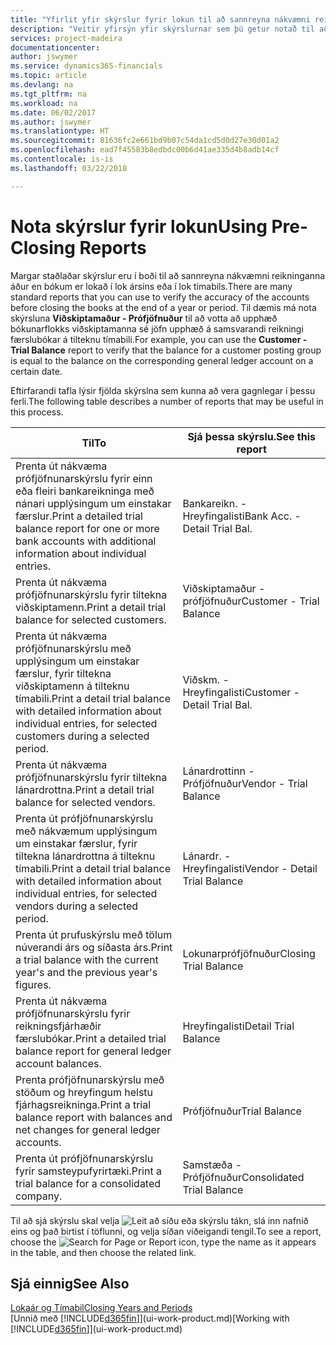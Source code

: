 ```yaml
---
title: "Yfirlit yfir skýrslur fyrir lokun til að sannreyna nákvæmni reikninga | Microsoft Docs"
description: "Veitir yfirsýn yfir skýrslurnar sem þú getur notað til að sannreyna nákvæmni reikninga áður en bókum er lokað við lok árs eða tímabils."
services: project-madeira
documentationcenter: 
author: jswymer
ms.service: dynamics365-financials
ms.topic: article
ms.devlang: na
ms.tgt_pltfrm: na
ms.workload: na
ms.date: 06/02/2017
ms.author: jswymer
ms.translationtype: HT
ms.sourcegitcommit: 81636fc2e661bd9b07c54da1cd5d0d27e30d01a2
ms.openlocfilehash: ead7f45583b8edbdc00b6d41ae335d4b8adb14cf
ms.contentlocale: is-is
ms.lasthandoff: 03/22/2018

---
```

# <a name="using-pre-closing-reports"></a><span data-ttu-id="b8df7-103">Nota skýrslur fyrir lokun</span><span class="sxs-lookup"><span data-stu-id="b8df7-103">Using Pre-Closing Reports</span></span>
<span data-ttu-id="b8df7-104">Margar staðlaðar skýrslur eru í boði til að sannreyna nákvæmni reikninganna áður en bókum er lokað í lok ársins eða í lok tímabils.</span><span class="sxs-lookup"><span data-stu-id="b8df7-104">There are many standard reports that you can use to verify the accuracy of the accounts before closing the books at the end of a year or period.</span></span> <span data-ttu-id="b8df7-105">Til dæmis má nota skýrsluna **Viðskiptamaður - Prófjöfnuður** til að votta að upphæð bókunarflokks viðskiptamanna sé jöfn upphæð á samsvarandi reikningi færslubókar á tilteknu tímabili.</span><span class="sxs-lookup"><span data-stu-id="b8df7-105">For example, you can use the **Customer - Trial Balance** report to verify that the balance for a customer posting group is equal to the balance on the corresponding general ledger account on a certain date.</span></span>

<span data-ttu-id="b8df7-106">Eftirfarandi tafla lýsir fjölda skýrslna sem kunna að vera gagnlegar í þessu ferli.</span><span class="sxs-lookup"><span data-stu-id="b8df7-106">The following table describes a number of reports that may be useful in this process.</span></span>

| <span data-ttu-id="b8df7-107">Til</span><span class="sxs-lookup"><span data-stu-id="b8df7-107">To</span></span> | <span data-ttu-id="b8df7-108">Sjá þessa skýrslu.</span><span class="sxs-lookup"><span data-stu-id="b8df7-108">See this report</span></span> |
| --- | --- |
| <span data-ttu-id="b8df7-109">Prenta út nákvæma prófjöfnunarskýrslu fyrir einn eða fleiri bankareikninga með nánari upplýsingum um einstakar færslur.</span><span class="sxs-lookup"><span data-stu-id="b8df7-109">Print a detailed trial balance report for one or more bank accounts with additional information about individual entries.</span></span> |<span data-ttu-id="b8df7-110">Bankareikn. - Hreyfingalisti</span><span class="sxs-lookup"><span data-stu-id="b8df7-110">Bank Acc. - Detail Trial Bal.</span></span> |
| <span data-ttu-id="b8df7-111">Prenta út nákvæma prófjöfnunarskýrslu fyrir tiltekna viðskiptamenn.</span><span class="sxs-lookup"><span data-stu-id="b8df7-111">Print a detail trial balance for selected customers.</span></span> |<span data-ttu-id="b8df7-112">Viðskiptamaður - prófjöfnuður</span><span class="sxs-lookup"><span data-stu-id="b8df7-112">Customer - Trial Balance</span></span> |
| <span data-ttu-id="b8df7-113">Prenta út nákvæma prófjöfnunarskýrslu með upplýsingum um einstakar færslur, fyrir tiltekna viðskiptamenn á tilteknu tímabili.</span><span class="sxs-lookup"><span data-stu-id="b8df7-113">Print a detail trial balance with detailed information about individual entries, for selected customers during a selected period.</span></span> |<span data-ttu-id="b8df7-114">Viðskm. - Hreyfingalisti</span><span class="sxs-lookup"><span data-stu-id="b8df7-114">Customer - Detail Trial Bal.</span></span> |
| <span data-ttu-id="b8df7-115">Prenta út nákvæma prófjöfnunarskýrslu fyrir tiltekna lánardrottna.</span><span class="sxs-lookup"><span data-stu-id="b8df7-115">Print a detail trial balance for selected vendors.</span></span> |<span data-ttu-id="b8df7-116">Lánardrottinn - Prófjöfnuður</span><span class="sxs-lookup"><span data-stu-id="b8df7-116">Vendor - Trial Balance</span></span> |
| <span data-ttu-id="b8df7-117">Prenta út prófjöfnunarskýrslu með nákvæmum upplýsingum um einstakar færslur, fyrir tiltekna lánardrottna á tilteknu tímabili.</span><span class="sxs-lookup"><span data-stu-id="b8df7-117">Print a detail trial balance with detailed information about individual entries, for selected vendors during a selected period.</span></span> |<span data-ttu-id="b8df7-118">Lánardr. - Hreyfingalisti</span><span class="sxs-lookup"><span data-stu-id="b8df7-118">Vendor - Detail Trial Balance</span></span> |
| <span data-ttu-id="b8df7-119">Prenta út prufuskýrslu með tölum núverandi árs og síðasta árs.</span><span class="sxs-lookup"><span data-stu-id="b8df7-119">Print a trial balance with the current year's and the previous year's figures.</span></span> |<span data-ttu-id="b8df7-120">Lokunarprófjöfnuður</span><span class="sxs-lookup"><span data-stu-id="b8df7-120">Closing Trial Balance</span></span> |
| <span data-ttu-id="b8df7-121">Prenta út nákvæma prófjöfnunarskýrslu fyrir reikningsfjárhæðir færslubókar.</span><span class="sxs-lookup"><span data-stu-id="b8df7-121">Print a detailed trial balance report for general ledger account balances.</span></span> |<span data-ttu-id="b8df7-122">Hreyfingalisti</span><span class="sxs-lookup"><span data-stu-id="b8df7-122">Detail Trial Balance</span></span> |
| <span data-ttu-id="b8df7-123">Prenta prófjöfnunarskýrslu með stöðum og hreyfingum helstu fjárhagsreikninga.</span><span class="sxs-lookup"><span data-stu-id="b8df7-123">Print a trial balance report with balances and net changes for general ledger accounts.</span></span> |<span data-ttu-id="b8df7-124">Prófjöfnuður</span><span class="sxs-lookup"><span data-stu-id="b8df7-124">Trial Balance</span></span> |
| <span data-ttu-id="b8df7-125">Prenta út prófjöfnunarskýrslu fyrir samsteypufyrirtæki.</span><span class="sxs-lookup"><span data-stu-id="b8df7-125">Print a trial balance for a consolidated company.</span></span> |<span data-ttu-id="b8df7-126">Samstæða - Prófjöfnuður</span><span class="sxs-lookup"><span data-stu-id="b8df7-126">Consolidated Trial Balance</span></span> |

<span data-ttu-id="b8df7-127">Til að sjá skýrslu skal velja ![Leit að síðu eða skýrslu](media/ui-search/search_small.png "Leit að síðu eða skýrslu táknið") tákn, slá inn nafnið eins og það birtist í töflunni, og velja síðan viðeigandi tengil.</span><span class="sxs-lookup"><span data-stu-id="b8df7-127">To see a report, choose the ![Search for Page or Report](media/ui-search/search_small.png "Search for Page or Report icon") icon, type the name as it appears in the table, and then choose the related link.</span></span>

## <a name="see-also"></a><span data-ttu-id="b8df7-128">Sjá einnig</span><span class="sxs-lookup"><span data-stu-id="b8df7-128">See Also</span></span>
[<span data-ttu-id="b8df7-129">Lokaár og Tímabil</span><span class="sxs-lookup"><span data-stu-id="b8df7-129">Closing Years and Periods</span></span>](year-close-years-periods.md)  
<span data-ttu-id="b8df7-130">[Unnið með [!INCLUDE[d365fin](includes/d365fin_md.md)]](ui-work-product.md)</span><span class="sxs-lookup"><span data-stu-id="b8df7-130">[Working with [!INCLUDE[d365fin](includes/d365fin_md.md)]](ui-work-product.md)</span></span>



